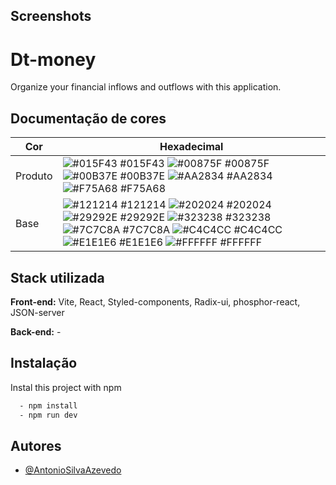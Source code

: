 ## Screenshots

# Dt-money

Organize your financial inflows and outflows with this application.

## Documentação de cores

| Cor     | Hexadecimal                                                                                                                                                                                                                                                                                                                                                                                                                                                                                                                             |
| ------- | --------------------------------------------------------------------------------------------------------------------------------------------------------------------------------------------------------------------------------------------------------------------------------------------------------------------------------------------------------------------------------------------------------------------------------------------------------------------------------------------------------------------------------------- |
| Produto | ![#015F43](https://via.placeholder.com/10/015F43?text=+) #015F43 ![#00875F](https://via.placeholder.com/10/00875F?text=+) #00875F ![#00B37E](https://via.placeholder.com/10/00B37E?text=+) #00B37E ![#AA2834](https://via.placeholder.com/10/AA2834?text=+) #AA2834 ![#F75A68](https://via.placeholder.com/10/F75A68?text=+) #F75A68                                                                                                                                                                                                    |
| Base    | ![#121214](https://via.placeholder.com/10/121214?text=+) #121214 ![#202024](https://via.placeholder.com/10/202024?text=+) #202024 ![#29292E](https://via.placeholder.com/10/29292E?text=+) #29292E ![#323238](https://via.placeholder.com/10/323238?text=+) #323238 ![#7C7C8A](https://via.placeholder.com/10/7C7C8A?text=+) #7C7C8A ![#C4C4CC](https://via.placeholder.com/10/C4C4CC?text=+) #C4C4CC ![#E1E1E6](https://via.placeholder.com/10/E1E1E6?text=+) #E1E1E6 ![#FFFFFF](https://via.placeholder.com/10/FFFFFF?text=+) #FFFFFF |

## Stack utilizada

**Front-end:** Vite, React, Styled-components, Radix-ui, phosphor-react, JSON-server

**Back-end:** -

## Instalação

Instal this project with npm

```bash
  - npm install
  - npm run dev
```

## Autores

- [@AntonioSilvaAzevedo](https://github.com/AntonioSilvaAzevedo)
